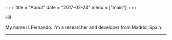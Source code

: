 +++
title = "About"
date = "2017-02-24"
menu = ["main"]
+++

Hi!

My name is Fernando. I'm a researcher and developer from Madrid, Spain.


---
<style>

about ul {
  position: relative;
  width: 900px;
  margin: 0 auto;
}

#about li {
  line-height:1.5em;
  border-bottom:1px solid #DDD;
  float:left;
  display:inline;
  width: 33.333%;
}

#about i {
  /*background-color: #ffd700;*/
  /*padding: 5px;*/
  /*border-radius: 10px;*/
}
.icons {
    text-align: center;
    color: #333;
    /* text-shadow: 2px 2px #FFD700; */
}

.coolicon {
    position: relative;
}

.coolicon:hover .icon-stack {
    visibility: none;
}

.coolicon:hover .explanation {
    white-space: nowrap;
    background: #FFD700;
    display: block;
    position:absolute;
    border: 1px solid black;
    z-index: 99;
    top: 1em;
    color: black;
    font-family: Comfortaa;
    /* width: 100%; */
    padding: 0.5em;
    /* border-radius: 0 10px 10px; */
    overflow: visible;
    left: 0;
  /* transform-origin: 95% 50%; */
  /* -moz-transform-origin: 95% 50%; */
  /* -webkit-transform-origin: 95% 50%; */
  -webkit-transform: rotate(-4deg);
  -moz-transform: rotate(-4deg);
  transform: rotate(-4deg);
}
/* .coolicon:hover { */
/*     width: 5em; */
/* } */

.explanation {
    display:none;
}
</style>

<div id="about" style="clear:both;">
            <!-- <h1 class="title">Interests</h1> -->
            <div class="icons">
              <span class="coolicon"><span class="fa fa-stack"> <i class="fa fa-square-o fa-stack-2x"></i><i class="fa fa-stack-1x fa-linux"></i></span><span class="explanation">Linux lover</span></span>
              <span class="coolicon"><span class="fa fa-stack"> <i class="fa fa-square-o fa fa-stack-2x"></i><i class="fa fa-android"></i></span><span class="explanation">Android dev</span></span>
              <span class="coolicon"><span class="fa fa-stack"> <i class="fa fa-square-o fa fa-stack-2x"></i><i class="fa fa-github-alt"></i> </span><span class="explanation">GitHub user</span></span>
              <span class="coolicon"><span class="fa fa-stack"> <i class="fa fa-square-o fa fa-stack-2x"></i><i class="fa fa-stack-exchange"></i> </span><span class="explanation">StackExchange fan</span></span>
              <span class="coolicon"><span class="fa fa-stack"> <i class="fa fa-square-o fa fa-stack-2x"></i><i class="fa fa-music"></i> </span><span class="explanation">Music lover</span></span>
              <span class="coolicon"><span class="fa fa-stack"> <i class="fa fa-square-o fa fa-stack-2x"></i><i class="fa fa-film"></i> </span><span class="explanation">Movie fan</span></span>
              <span class="coolicon"><span class="fa fa-stack"> <i class="fa fa-square-o fa fa-stack-2x"></i><i class="fa fa-comments"></i> </span><span class="explanation">Always on IM</span></span>
              <span class="coolicon"><span class="fa fa-stack"> <i class="fa fa-square-o fa fa-stack-2x"></i><i class="fa fa-laptop"></i> </span><span class="explanation">Always on a PC</span></span>
              <span class="coolicon"><span class="fa fa-stack"> <i class="fa fa-square-o fa fa-stack-2x"></i><i class="fa fa-pencil"></i> </span><span class="explanation">Occassional writter</span></span>
              <span class="coolicon"><span class="fa fa-stack"> <i class="fa fa-square-o fa fa-stack-2x"></i><i class="fa fa-moon-o"></i> </span><span class="explanation">Night owl</span></span>
              <span class="coolicon"><span class="fa fa-stack"> <i class="fa fa-square-o fa fa-stack-2x"></i><i class="fa fa-terminal"></i></span>      <span class="explanation">CLI user</span></span>
              <span class="coolicon"><span class="fa fa-stack"> <i class="fa fa-square-o fa fa-stack-2x"></i><i class="fa fa-flag"></i></span>      <span class="explanation">Linguist wannabe</span></span>
              <span class="coolicon"><span class="fa fa-stack"> <i class="fa fa-square-o fa fa-stack-2x"></i><i class="fa fa-code"></i> </span>           <span class="explanation">Love to code</span></span>
              <span class="coolicon"><span class="fa fa-stack"> <i class="fa fa-square-o fa fa-stack-2x"></i><i class="fa fa-book"></i></span>      <span class="explanation">Keen reader</span></span>
              <span class="coolicon"><span class="fa fa-stack"> <i class="fa fa-square-o fa fa-stack-2x"></i><i class="fa fa-quote-right"></i></span>      <span class="explanation">Quotes on demand</span></span>
            </div>
          </div>
